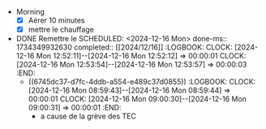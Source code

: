 - Morning
  * [x] Aérer 10 minutes
  * [x] mettre le chauffage <!-- pas besoin -->
- DONE Remettre le
  SCHEDULED: <2024-12-16 Mon>
  done-ms:: 1734349932630
  completed:: [[2024/12/16]]
  :LOGBOOK:
  CLOCK: [2024-12-16 Mon 12:52:11]--[2024-12-16 Mon 12:52:12] =>  00:00:01
  CLOCK: [2024-12-16 Mon 12:53:54]--[2024-12-16 Mon 12:53:57] =>  00:00:03
  :END:
	- ((6745dc37-d7fc-4ddb-a554-e489c37d0855))
	  :LOGBOOK:
	  CLOCK: [2024-12-16 Mon 08:59:43]--[2024-12-16 Mon 08:59:44] =>  00:00:01
	  CLOCK: [2024-12-16 Mon 09:00:30]--[2024-12-16 Mon 09:00:31] =>  00:00:01
	  :END:
		- a cause de la grève des TEC